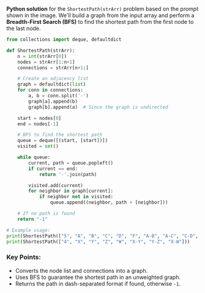 **Python solution** for the `ShortestPath(strArr)` problem based on the prompt shown in the image. We'll build a graph from the input array and perform a **Breadth-First Search (BFS)** to find the shortest path from the first node to the last node.

```python
from collections import deque, defaultdict

def ShortestPath(strArr):
    n = int(strArr[0])
    nodes = strArr[1:n+1]
    connections = strArr[n+1:]

    # Create an adjacency list
    graph = defaultdict(list)
    for conn in connections:
        a, b = conn.split('-')
        graph[a].append(b)
        graph[b].append(a)  # Since the graph is undirected

    start = nodes[0]
    end = nodes[-1]

    # BFS to find the shortest path
    queue = deque([(start, [start])])
    visited = set()

    while queue:
        current, path = queue.popleft()
        if current == end:
            return '-'.join(path)

        visited.add(current)
        for neighbor in graph[current]:
            if neighbor not in visited:
                queue.append((neighbor, path + [neighbor]))

    # If no path is found
    return "-1"

# Example usage:
print(ShortestPath(["5", "A", "B", "C", "D", "F", "A-B", "A-C", "C-D", "D-F"]))  # Output: A-C-D-F
print(ShortestPath(["4", "X", "Y", "Z", "W", "X-Y", "Y-Z", "X-W"]))            # Output: X-W
```

### Key Points:

* Converts the node list and connections into a graph.
* Uses BFS to guarantee the shortest path in an unweighted graph.
* Returns the path in dash-separated format if found, otherwise `-1`.


